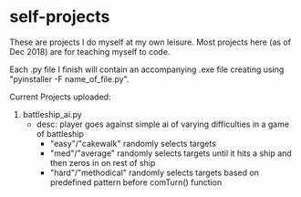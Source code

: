 # self-projects
These are projects I do myself at my own leisure. Most projects here (as of Dec 2018) are for teaching myself to code.

Each .py file I finish will contain an accompanying .exe file creating using "pyinstaller -F name_of_file.py".

Current Projects uploaded:
  1. battleship_ai.py
      - desc: player goes against simple ai of varying difficulties in a game of battleship
          - "easy"/"cakewalk" randomly selects targets
          - "med"/"average" randomly selects targets until it hits a ship and then zeros in on rest of ship
          - "hard"/"methodical" randomly selects targets based on predefined pattern before comTurn() function

